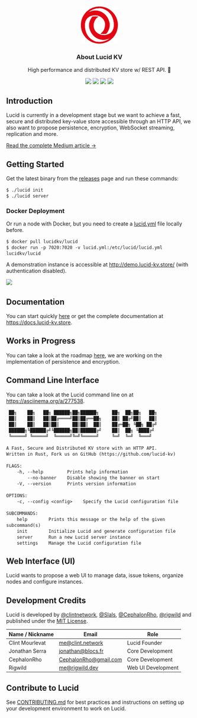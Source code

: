 <p align="center">
  <p align="center">
    <img src="https://github.com/lucid-kv/deploy-templates/blob/master/lucid.png?raw=true" height="100" alt="Lucid KV" />
  </p>
  <h3 align="center">
    About Lucid KV
  </h3>
  <p align="center">
    High performance and distributed KV store w/ REST API. 🦀
  </p>
  <p align="center">
    <a href="https://github.com/lucid-kv/lucid/actions?workflow=Lucid"><img src="https://github.com/lucid-kv/lucid/workflows/Lucid/badge.svg" /></a>
    <a href="https://www.rust-lang.org/"><img src="https://img.shields.io/badge/Made%20With-Rust-dea584" /></a>
    <a href="https://github.com/lucid-kv/lucid/blob/master/LICENSE.md"><img src="https://img.shields.io/badge/license-MIT-lightgrey.svg" /></a>
    <a href="https://discord.gg/mZz67M6"><img src="https://img.shields.io/badge/Discord-Server-7289DA" /></a>
  </p>
</p>

## Introduction

Lucid is currently in a development stage but we want to achieve a fast, secure and distributed key-value store accessible through an HTTP API, we also want to propose persistence, encryption, WebSocket streaming, replication and more.

[Read the complete Medium article →](https://medium.com/@clintnetwork/lucid-an-http-key-value-store-c0e734586e26)

## Getting Started

Get the latest binary from the [releases](https://github.com/lucid-kv/lucid/releases) page and run these commands:

```
$ ./lucid init
$ ./lucid server
```

### Docker Deployment

Or run a node with Docker, but you need to create a [lucid.yml](.github/lucid.yml) file locally before.

```
$ docker pull lucidkv/lucid
$ docker run -p 7020:7020 -v lucid.yml:/etc/lucid/lucid.yml lucidkv/lucid
```

A demonstration instance is accessible at <http://demo.lucid-kv.store/> (with authentication disabled).

<a href="https://heroku.com/deploy?template=https://github.com/lucid-kv/lucid" target="_blank">
  <img src="https://www.herokucdn.com/deploy/button.svg" height="32"/>
</a>

## Documentation

You can start quickly [here](https://github.com/lucid-kv/lucid/wiki) or get the complete documentation at <https://docs.lucid-kv.store>.

## Works in Progress

You can take a look at the roadmap [here](https://github.com/lucid-kv/lucid/issues/46), we are working on the implementation of persistence and encryption.

## Command Line Interface

You can take a look at the Lucid command line on at <https://asciinema.org/a/277538>.

```
 ██╗    ██╗   ██╗ ██████╗██╗██████╗     ██╗  ██╗██╗   ██╗
 ██║    ██║   ██║██╔════╝██║██╔══██╗    ██║ ██╔╝██║   ██║
 ██║    ██║   ██║██║     ██║██║  ██║    ██╔═██╗ ╚██╗ ██╔╝
 ██████╗╚██████╔╝╚██████╗██║██████╔╝    ██║  ██╗ ╚████╔╝
 ╚═════╝ ╚═════╝  ╚═════╝╚═╝╚═════╝     ╚═╝  ╚═╝  ╚═══╝

A Fast, Secure and Distributed KV store with an HTTP API.
Written in Rust, Fork us on GitHub (https://github.com/lucid-kv)

FLAGS:
    -h, --help         Prints help information
        --no-banner    Disable showing the banner on start
    -V, --version      Prints version information

OPTIONS:
    -c, --config <config>    Specify the Lucid configuration file

SUBCOMMANDS:
    help        Prints this message or the help of the given subcommand(s)
    init        Initialize Lucid and generate configuration file
    server      Run a new Lucid server instance
    settings    Manage the Lucid configuration file
```

## Web Interface (UI)

Lucid wants to propose a web UI to manage data, issue tokens, organize nodes and configure instances.

## Development Credits

Lucid is developed by [@clintnetwork](https://github.com/clintnetwork), [@Slals](https://github.com/Slals), [@CephalonRho](https://github.com/CephalonRho), [@rigwild](https://github.com/rigwild) and published under the [MIT License](LICENSE.md).

| Name / Nickname | Email                 | Role               |
|-----------------|-----------------------|--------------------|
| Clint Mourlevat | me@clint.network      | Lucid Founder      |
| Jonathan Serra  | jonathan@blocs.fr     | Core Development   |
| CephalonRho     | CephalonRho@gmail.com | Core Development   |
| Rigwild         | me@rigwild.dev        | Web UI Development |

## Contribute to Lucid

See [CONTRIBUTING.md](CONTRIBUTING.md) for best practices and instructions on setting up your development environment to work on Lucid.
